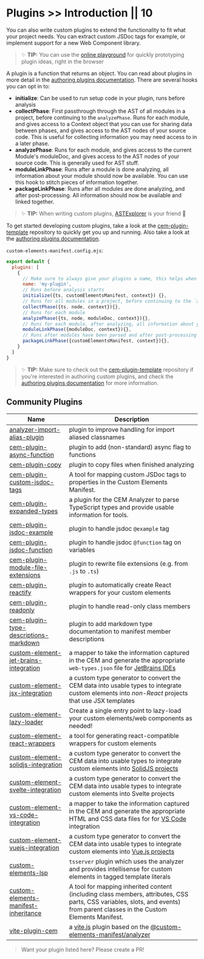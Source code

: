 # Plugins >> Introduction || 10

You can also write custom plugins to extend the functionality to fit what your project needs. You can extract custom JSDoc tags for example, or implement support for a new Web Component library.

> ✨ **TIP:** You can use the [online playground](https://custom-elements-manifest.netlify.app/) for quickly prototyping plugin ideas, right in the browser

A plugin is a function that returns an object. You can read about plugins in more detail in the [authoring plugins documentation](../authoring/). There are several hooks you can opt in to:

- **initialize**: Can be used to run setup code in your plugin, runs before analysis
- **collectPhase**: First passthrough through the AST of all modules in a project, before continuing to the `analyzePhase`. Runs for each module, and gives access to a Context object that you can use for sharing data between phases, and gives access to the AST nodes of your source code. This is useful for collecting information you may need access to in a later phase.
- **analyzePhase**: Runs for each module, and gives access to the current Module's moduleDoc, and gives access to the AST nodes of your source code. This is generally used for AST stuff.
- **moduleLinkPhase**: Runs after a module is done analyzing, all information about your module should now be available. You can use this hook to stitch pieces of information together.
- **packageLinkPhase**: Runs after all modules are done analyzing, and after post-processing. All information should now be available and linked together.

> ✨ **TIP:** When writing custom plugins, [ASTExplorer](https://astexplorer.net/#/gist/f99a9fba2c21e015d0a8590d291523e5/cce02565e487b584c943d317241991f19b105f94) is your friend 🙂

To get started developing custom plugins, take a look at the [cem-plugin-template](https://github.com/open-wc/cem-plugin-template) repository to quickly get you up and running.  Also take a look at the [authoring plugins documentation](../authoring/).

`custom-elements-manifest.config.mjs`:
```js
export default {
  plugins: [
    {
      // Make sure to always give your plugins a name, this helps when debugging
      name: 'my-plugin',
      // Runs before analysis starts
      initialize({ts, customElementsManifest, context}) {},
      // Runs for all modules in a project, before continuing to the `analyzePhase`
      collectPhase({ts, node, context}){},
      // Runs for each module
      analyzePhase({ts, node, moduleDoc, context}){},
      // Runs for each module, after analyzing, all information about your module should now be available
      moduleLinkPhase({moduleDoc, context}){},
      // Runs after modules have been parsed and after post-processing
      packageLinkPhase({customElementsManifest, context}){},
    }
  ]
}
```

> ✨ **TIP:** Make sure to check out the [cem-plugin-template](https://github.com/open-wc/cem-plugin-template) repository if you're interested in authoring custom plugins, and check the [authoring plugins documentation](../authoring/) for more information.

## Community Plugins

| Name | Description |
| ---- | ----------- |
| [analyzer-import-alias-plugin](https://www.npmjs.com/package/@genesiscommunitysuccess/analyzer-import-alias-plugin) | plugin to improve handling for import aliased classnames |
| [cem-plugin-async-function](https://www.npmjs.com/package/cem-plugin-async-function) | plugin to add (non-standard) async flag to functions |
| [cem-plugin-copy](https://www.npmjs.com/package/cem-plugin-copy) | plugin to copy files when finished analyzing |
| [cem-plugin-custom-jsdoc-tags](https://www.npmjs.com/package/cem-plugin-custom-jsdoc-tags) | A tool for mapping custom JSDoc tags to properties in the Custom Elements Manifest. |
| [cem-plugin-expanded-types](https://www.npmjs.com/package/cem-plugin-expanded-types) | a plugin for the CEM Analyzer to parse TypeScript types and provide usable information for tools. |
| [cem-plugin-jsdoc-example](https://www.npmjs.com/package/cem-plugin-jsdoc-example) | plugin to handle jsdoc `@example` tag |
| [cem-plugin-jsdoc-function](https://www.npmjs.com/package/cem-plugin-jsdoc-function) | plugin to handle jsdoc `@function` tag on variables |
| [cem-plugin-module-file-extensions](https://www.npmjs.com/package/cem-plugin-module-file-extensions) | plugin to rewrite file extensions (e.g. from `.js` to `.ts`) |
| [cem-plugin-reactify](https://www.npmjs.com/package/cem-plugin-reactify) | plugin to automatically create React wrappers for your custom elements |
| [cem-plugin-readonly](https://www.npmjs.com/package/cem-plugin-readonly) | plugin to handle read-only class members |
| [cem-plugin-type-descriptions-markdown](https://www.npmjs.com/package/cem-plugin-type-descriptions-markdown) | plugin to add markdown type documentation to manifest member descriptions |
| [custom-element-jet-brains-integration](https://www.npmjs.com/package/custom-element-jet-brains-integration) | a mapper to take the information captured in the CEM and generate the appropriate `web-types.json` file for [JetBrains IDEs](https://www.jetbrains.com/) |
| [custom-element-jsx-integration](https://www.npmjs.com/package/custom-element-jsx-integration) | a custom type generator to convert the CEM data into usable types to integrate custom elements into _non-React_ projects that use JSX templates |
| [custom-element-lazy-loader](https://www.npmjs.com/package/custom-element-lazy-loader) | Create a single entry point to lazy-load your custom elements/web components as needed! |
| [custom-element-react-wrappers](https://www.npmjs.com/package/custom-element-react-wrappers) | a tool for generating react-compatible wrappers for custom elements |
| [custom-element-solidjs-integration](https://www.npmjs.com/package/custom-element-solidjs-integration) | a custom type generator to convert the CEM data into usable types to integrate custom elements into [SolidJS projects](https://www.solidjs.com/) |
| [custom-element-svelte-integration](https://www.npmjs.com/package/custom-element-svelte-integration) | a custom type generator to convert the CEM data into usable types to integrate custom elements into Svelte projects |
| [custom-element-vs-code-integration](https://www.npmjs.com/package/custom-element-vs-code-integration) | a mapper to take the information captured in the CEM and generate the appropriate HTML and CSS data files for for [VS Code](https://code.visualstudio.com/) integration |
| [custom-element-vuejs-integration](https://www.npmjs.com/package/custom-element-vuejs-integration) | a custom type generator to convert the CEM data into usable types to integrate custom elements into [Vue.js projects](https://vuejs.org/) |
| [custom-elements-lsp](https://www.npmjs.com/package/@genesiscommunitysuccess/custom-elements-lsp) | `tsserver` plugin which uses the analyzer and provides intellisense for custom elements in tagged template literals |
| [custom-elements-manifest-inheritance](https://www.npmjs.com/package/custom-elements-manifest-inheritance) | A tool for mapping inherited content (including class members, attributes, CSS parts, CSS variables, slots, and events) from parent classes in the Custom Elements Manifest. |
| [vite-plugin-cem](https://www.npmjs.com/package/vite-plugin-cem) | a [vite.js](https://vitejs.dev/) plugin based on the [@custom-elements-manifest/analyzer](https://custom-elements-manifest.open-wc.org/analyzer/getting-started) |

> Want your plugin listed here? Please create a PR!
